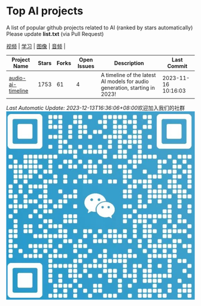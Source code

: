 # Top AI projects
A list of popular github projects related to AI (ranked by stars automatically)
Please update **list.txt** (via Pull Request)

<a href="./README.md">视频</a> | <a href="./READMElearn.md">学习</a> |   <a href="./READMEpicture.md">图像</a> |   <a href="./READMEaudio.md">音频</a> | 

| Project Name | Stars | Forks | Open Issues | Description | Last Commit |
| ------------ | ----- | ----- | ----------- | ----------- | ----------- |
| [audio-ai-timeline](https://github.com/archinetai/audio-ai-timeline) | 1753 | 61 | 4 | A timeline of the latest AI models for audio generation, starting in 2023! | 2023-11-16 10:16:03 |

*Last Automatic Update: 2023-12-13T16:36:06+08:00*欢迎加入我们的社群 ![](https://raw.githubusercontent.com/mouuii/picture/master/weichat.jpg) 